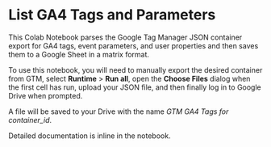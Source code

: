 # List GA4 Tags and Parameters
This Colab Notebook parses the Google Tag Manager JSON container export for GA4 tags, event parameters, and user properties and then saves them to a Google Sheet in a matrix format.

To use this notebook, you will need to manually export the desired container from GTM, select **Runtime** > **Run all**, open the **Choose Files** dialog when the first cell has run, upload your JSON file, and then finally log in to Google Drive when prompted.

A file will be saved to your Drive with the name *GTM GA4 Tags for container_id*.

Detailed documentation is inline in the notebook.
